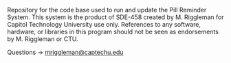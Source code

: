 Repository for the code base used to run and update the Pill Reminder System. 
This system is the product of SDE-458 created by M. Riggleman for Capitol Technology University use only.
References to any software, hardware, or libraries in this program should not be seen as endorsements by M. Riggleman or CTU. 

Questions -> mriggleman@captechu.edu
